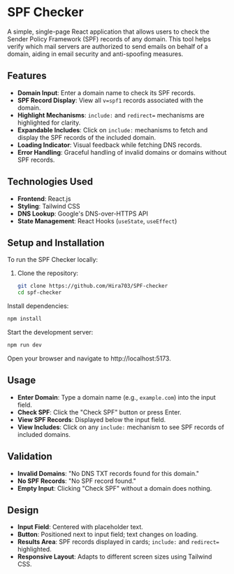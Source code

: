 
# SPF Checker

A simple, single-page React application that allows users to check the Sender Policy Framework (SPF) records of any domain. This tool helps verify which mail servers are authorized to send emails on behalf of a domain, aiding in email security and anti-spoofing measures.

## Features

- **Domain Input**: Enter a domain name to check its SPF records.
- **SPF Record Display**: View all `v=spf1` records associated with the domain.
- **Highlight Mechanisms**: `include:` and `redirect=` mechanisms are highlighted for clarity.
- **Expandable Includes**: Click on `include:` mechanisms to fetch and display the SPF records of the included domain.
- **Loading Indicator**: Visual feedback while fetching DNS records.
- **Error Handling**: Graceful handling of invalid domains or domains without SPF records.

## Technologies Used

- **Frontend**: React.js
- **Styling**: Tailwind CSS
- **DNS Lookup**: Google's DNS-over-HTTPS API
- **State Management**: React Hooks (`useState`, `useEffect`)

## Setup and Installation

To run the SPF Checker locally:

1. Clone the repository:

   ```bash
   git clone https://github.com/Hira703/SPF-checker
   cd spf-checker
   ```
Install dependencies:
```bash
npm install
```
Start the development server:
```bash
npm run dev
```
Open your browser and navigate to http://localhost:5173.


## Usage

- **Enter Domain**: Type a domain name (e.g., `example.com`) into the input field.
- **Check SPF**: Click the "Check SPF" button or press Enter.
- **View SPF Records**: Displayed below the input field.
- **View Includes**: Click on any `include:` mechanism to see SPF records of included domains.

## Validation

- **Invalid Domains**: "No DNS TXT records found for this domain."
- **No SPF Records**: "No SPF record found."
- **Empty Input**: Clicking "Check SPF" without a domain does nothing.

## Design

- **Input Field**: Centered with placeholder text.
- **Button**: Positioned next to input field; text changes on loading.
- **Results Area**: SPF records displayed in cards; `include:` and `redirect=` highlighted.
- **Responsive Layout**: Adapts to different screen sizes using Tailwind CSS.